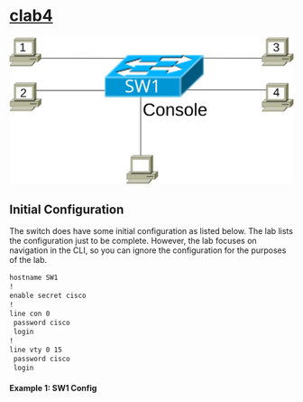 # [clab4](https://www.certskills.com/clab4/)

![](../images/clab4_img1.svg)

## Initial Configuration

The switch does have some initial configuration as listed below. The lab lists the configuration just to be complete. However, the lab focuses on navigation in the CLI, so you can ignore the configuration for the purposes of the lab.

    hostname SW1
    !
    enable secret cisco
    !
    line con 0
     password cisco
     login
    !
    line vty 0 15
     password cisco
     login

#### Example 1: SW1 Config